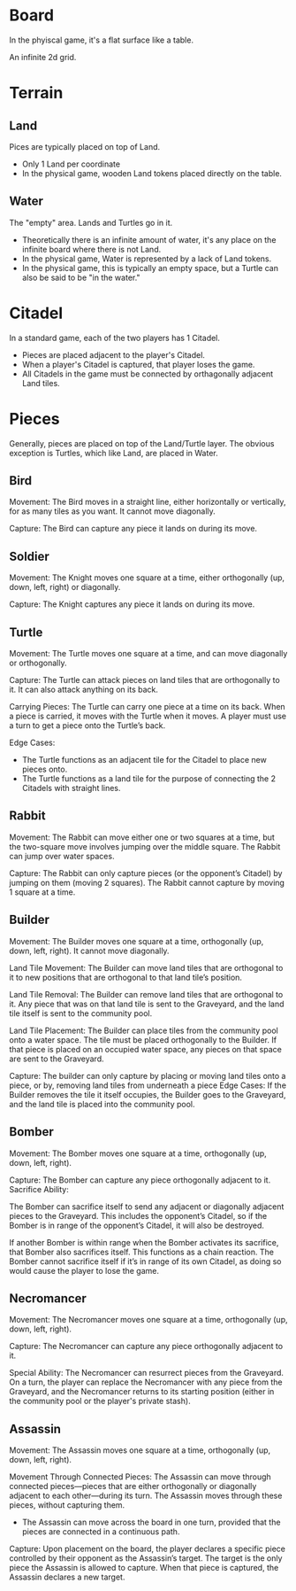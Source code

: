 # Board

In the phyiscal game, it's a flat surface like a table.

An infinite 2d grid.

# Terrain

## Land

Pices are typically placed on top of Land.

- Only 1 Land per coordinate
- In the physical game, wooden Land tokens placed directly on the table.

## Water

The "empty" area. Lands and Turtles go in it.

- Theoretically there is an infinite amount of water, it's any place on the infinite board where there is not Land.
- In the physical game, Water is represented by a lack of Land tokens.
- In the physical game, this is typically an empty space, but a Turtle can also be said to be "in the water."


# Citadel

In a standard game, each of the two players has 1 Citadel.
- Pieces are placed adjacent to the player's Citadel.
- When a player's Citadel is captured, that player loses the game.
- All Citadels in the game must be connected by orthagonally adjacent Land tiles.

# Pieces

Generally, pieces are placed on top of the Land/Turtle layer. The obvious exception is Turtles, which like Land, are placed in Water.

## Bird

Movement: The Bird moves in a straight line, either horizontally or vertically, for as many tiles as you want. It cannot move diagonally.

Capture: The Bird can capture any piece it lands on during its move.

## Soldier

Movement: The Knight moves one square at a time, either orthogonally (up, down, left, right) or diagonally.

Capture: The Knight captures any piece it lands on during its move.

## Turtle

Movement: The Turtle moves one square at a time, and can move diagonally or orthogonally.

Capture: The Turtle can attack pieces on land tiles that are orthogonally to it. It can also attack anything on its back.

Carrying Pieces: The Turtle can carry one piece at a time on its back. When a piece is carried, it moves with the Turtle when it moves. A player must use a turn to get a piece onto the Turtle’s back.

Edge Cases: 
- The Turtle functions as an adjacent tile for the Citadel to place new pieces onto. 
- The Turtle functions as a land tile for the purpose of connecting the 2 Citadels with straight lines.

## Rabbit

Movement: The Rabbit can move either one or two squares at a time, but the two-square move involves jumping over the middle square. The Rabbit can jump over water spaces.

Capture: The Rabbit can only capture pieces (or the opponent’s Citadel) by jumping on them (moving 2 squares). The Rabbit cannot capture by moving 1 square at a time.

## Builder

Movement: The Builder moves one square at a time, orthogonally (up, down, left, right). It cannot move diagonally.

Land Tile Movement: The Builder can move land tiles that are orthogonal to it to new positions that are orthogonal to that land tile’s position.

Land Tile Removal: The Builder can remove land tiles that are orthogonal to it. Any piece that was on that land tile is sent to the Graveyard, and the land tile itself is sent to the community pool.

Land Tile Placement: The Builder can place tiles from the community pool onto a water space. The tile must be placed orthogonally to the Builder. If that piece is placed on an occupied water space, any pieces on that space are sent to the Graveyard.

Capture: The builder can only capture by placing or moving land tiles onto a piece, or by, removing land tiles from underneath a piece
Edge Cases: If the Builder removes the tile it itself occupies, the Builder goes to the Graveyard, and the land tile is placed into the community pool.

## Bomber

Movement: The Bomber moves one square at a time, orthogonally (up, down, left, right).

Capture: The Bomber can capture any piece orthogonally adjacent to it.
Sacrifice Ability:

The Bomber can sacrifice itself to send any adjacent or diagonally adjacent pieces to the Graveyard. This includes the opponent’s Citadel, so if the Bomber is in range of the opponent’s Citadel, it will also be destroyed.

If another Bomber is within range when the Bomber activates its sacrifice, that Bomber also sacrifices itself. This functions as a chain reaction.
The Bomber cannot sacrifice itself if it’s in range of its own Citadel, as doing so would cause the player to lose the game.

## Necromancer

Movement: The Necromancer moves one square at a time, orthogonally (up, down, left, right).

Capture: The Necromancer can capture any piece orthogonally adjacent to it.

Special Ability:
The Necromancer can resurrect pieces from the Graveyard. On a turn, the player can replace the Necromancer with any piece from the Graveyard, and the Necromancer returns to its starting position (either in the community pool or the player's private stash).

## Assassin

Movement: The Assassin moves one square at a time, orthogonally (up, down, left, right).

Movement Through Connected Pieces: The Assassin can move through connected pieces—pieces that are either orthogonally or diagonally adjacent to each other—during its turn. The Assassin moves through these pieces, without capturing them.
- The Assassin can move across the board in one turn, provided that the pieces are connected in a continuous path.

Capture: Upon placement on the board, the player declares a specific piece controlled by their opponent as the Assassin’s target. The target is the only piece the Assassin is allowed to capture. When that piece is captured, the Assassin declares a new target.
